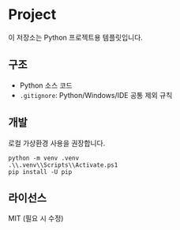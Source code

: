 # Project

이 저장소는 Python 프로젝트용 템플릿입니다.

## 구조
- Python 소스 코드
- `.gitignore`: Python/Windows/IDE 공통 제외 규칙

## 개발
로컬 가상환경 사용을 권장합니다.

```
python -m venv .venv
.\\.venv\\Scripts\\Activate.ps1
pip install -U pip
```

## 라이선스
MIT (필요 시 수정)